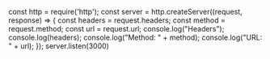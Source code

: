 const http = require('http');
const server = http.createServer((request, response) => {
    const headers = request.headers;
    const method = request.method;
    const url = request.url;
    console.log("Headers");
    console.log(headers);
    console.log("Method: " + method);
    console.log("URL: " + url);
 });
server.listen(3000)
